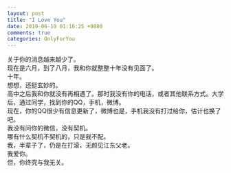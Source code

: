 ```yaml
---
layout: post
title: "I Love You"
date: 2019-06-19 01:16:25 +0800
comments: true
categories: OnlyForYou
---
```

关于你的消息越来越少了。  
现在是六月，到了八月，我和你就整整十年没有见面了。  
十年。  
想想，还挺玄妙的。  
高中之后我和你就没有再相遇了。那时我没有你的电话，或者其他联系方式。大学后，通过同学，找到你的QQ，手机，微博。  
现在，你的QQ很少有信息更新了，微博也是，手机我没有打过给你，估计也换了吧。  
我没有问你的微信，没有契机。  
哪有什么契机不契机的，只是我不配。  
我，半辈子了，仍是在打滚，无颜见江东父老。  
我爱你。  
但，你终究与我无关。
